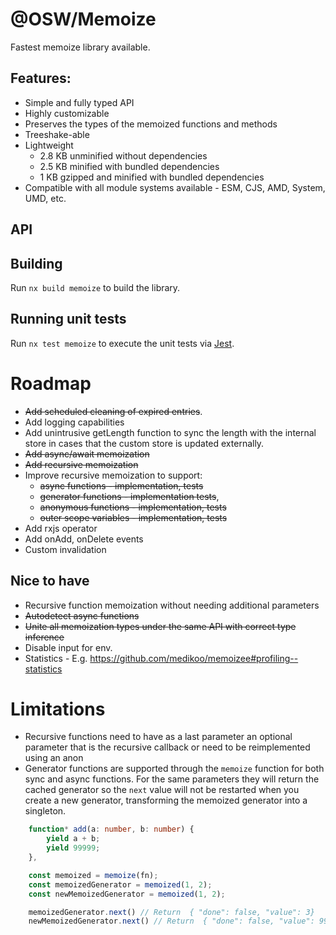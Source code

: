 # @OSW/Memoize

Fastest memoize library available.

## Features:

-   Simple and fully typed API
-   Highly customizable
-   Preserves the types of the memoized functions and methods
-   Treeshake-able
-   Lightweight
    -   2.8 KB unminified without dependencies
    -   2.5 KB minified with bundled dependencies
    -   1 KB gzipped and minified with bundled dependencies
-   Compatible with all module systems available - ESM, CJS, AMD, System, UMD, etc.

## API

## Building

Run `nx build memoize` to build the library.

## Running unit tests

Run `nx test memoize` to execute the unit tests via [Jest](https://jestjs.io).

# Roadmap

-   ~~Add scheduled cleaning of expired entries~~.
-   Add logging capabilities
-   Add unintrusive getLength function to sync the length with the internal store in cases that the custom store is updated externally.
-   ~~Add async/await memoization~~
-   ~~Add recursive memoization~~
-   Improve recursive memoization to support:
    -   ~~async functions - implementation, tests~~
    -   ~~generator functions - implementation tests~~,
    -   ~~anonymous functions - implementation, tests~~
    -   ~~outer scope variables - implementation, tests~~
-   Add rxjs operator
-   Add onAdd, onDelete events
-   Custom invalidation

## Nice to have

-   Recursive function memoization without needing additional parameters
-   ~~Autodetect async functions~~
-   ~~Unite all memoization types under the same API with correct type inference~~
-   Disable input for env.
-   Statistics - E.g. https://github.com/medikoo/memoizee#profiling--statistics

# Limitations

-   Recursive functions need to have as a last parameter an optional parameter that is the recursive callback or need to be reimplemented using an anon
-   Generator functions are supported through the `memoize` function for both sync and async functions. For the same parameters they will return the cached generator so the `next` value will not be restarted when you create a new generator, transforming the memoized generator into a singleton.

```typescript
    function* add(a: number, b: number) {
        yield a + b;
        yield 99999;
    },

    const memoized = memoize(fn);
    const memoizedGenerator = memoized(1, 2);
    const newMemoizedGenerator = memoized(1, 2);

    memoizedGenerator.next() // Return  { "done": false, "value": 3}
    newMemoizedGenerator.next() // Return  { "done": false, "value": 99999}
```
